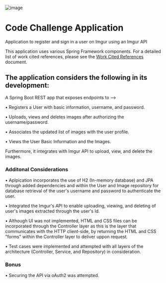 ![image](https://github.com/coddiec01/code-challenge/assets/160797879/1584e681-3f69-4e36-9f4d-428c72b9cc5c)

# Code Challenge Application
Application to register and sign in a user on Imgur using an Imgur API

This application uses various Spring Framework components. For a detailed list of work cited references, please see the [Work Cited References](docs/work_cited.md) document.

## The application considers the following in its development: 

A Spring Boot REST app that exposes endpoints to -->

• Registers a User with basic information, username, and password.

• Uploads, views and deletes images after authorizing the username/password.

• Associates the updated list of images with the user profile.

• Views the User Basic Information and the Images.

Furthermore, it integrates with Imgur API to upload, view, and delete the images.

### Additonal Considerations

• Aplpication incorporates the use of H2 (In-memory database) and JPA through added dependencies and within the User and Image repository for database retrieval of 
  the user's username and password to authenticate the user.

• Integrated the Imgur's API to enable uploading, viewing, and deleting of user's images extracted through the user's Id. 

• Although UI was not implemented, HTML and CSS files can be incorporated through the Controller layer as this is the layer that communicates with the HTTP client-side, 
  by returning the HTML and CSS "forms" within the Controller layer to deliver uppon request.
  
• Test cases were implemented and attempted with all layers of the architecture (Controller, Service, and Repository) in consideration.

### Bonus
• Securing the API via oAuth2 was attempted.
